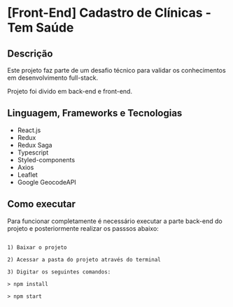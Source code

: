 # [Front-End] Cadastro de Clínicas - Tem Saúde


## Descrição
Este projeto faz parte de um desafio técnico para validar os conhecimentos em desenvolvimento full-stack. 

Projeto foi divido em back-end e front-end.


## Linguagem, Frameworks e Tecnologias
- React.js
- Redux
- Redux Saga
- Typescript
- Styled-components
- Axios
- Leaflet
- Google GeocodeAPI


## Como executar

Para funcionar completamente é necessário executar a parte back-end do projeto e posteriormente realizar os passsos abaixo:

```

1) Baixar o projeto

2) Acessar a pasta do projeto através do terminal

3) Digitar os seguintes comandos:

> npm install

> npm start

```